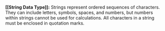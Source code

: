 **[[String Data Type]]:** Strings represent ordered sequences of characters. They can include letters, symbols, spaces, and numbers, but numbers within strings cannot be used for calculations. All characters in a string must be enclosed in quotation marks.